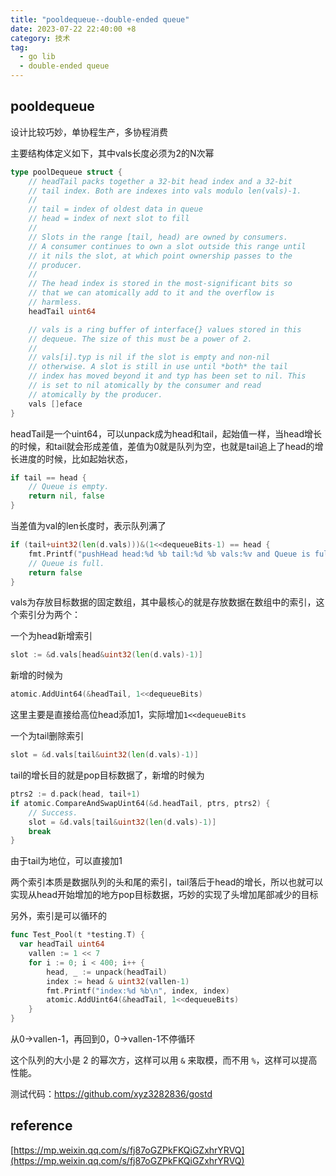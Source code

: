 ```yaml
---
title: "pooldequeue--double-ended queue"
date: 2023-07-22 22:40:00 +8
category: 技术
tag:
  - go lib
  - double-ended queue
---
```


## pooldequeue

设计比较巧妙，单协程生产，多协程消费

主要结构体定义如下，其中vals长度必须为2的N次幂

```go
type poolDequeue struct {
	// headTail packs together a 32-bit head index and a 32-bit
	// tail index. Both are indexes into vals modulo len(vals)-1.
	//
	// tail = index of oldest data in queue
	// head = index of next slot to fill
	//
	// Slots in the range [tail, head) are owned by consumers.
	// A consumer continues to own a slot outside this range until
	// it nils the slot, at which point ownership passes to the
	// producer.
	//
	// The head index is stored in the most-significant bits so
	// that we can atomically add to it and the overflow is
	// harmless.
	headTail uint64

	// vals is a ring buffer of interface{} values stored in this
	// dequeue. The size of this must be a power of 2.
	//
	// vals[i].typ is nil if the slot is empty and non-nil
	// otherwise. A slot is still in use until *both* the tail
	// index has moved beyond it and typ has been set to nil. This
	// is set to nil atomically by the consumer and read
	// atomically by the producer.
	vals []eface
}
```

headTail是一个uint64，可以unpack成为head和tail，起始值一样，当head增长的时候，和tail就会形成差值，差值为0就是队列为空，也就是tail追上了head的增长进度的时候，比如起始状态，

```go
if tail == head {
	// Queue is empty.
	return nil, false
}
```

当差值为val的len长度时，表示队列满了

```go
if (tail+uint32(len(d.vals)))&(1<<dequeueBits-1) == head {
	fmt.Printf("pushHead head:%d %b tail:%d %b vals:%v and Queue is full and ", head, head, tail, tail, d.vals)
	// Queue is full.
	return false
}
```

vals为存放目标数据的固定数组，其中最核心的就是存放数据在数组中的索引，这个索引分为两个：

一个为head新增索引

```go
slot := &d.vals[head&uint32(len(d.vals)-1)]
```

新增的时候为

```go
atomic.AddUint64(&headTail, 1<<dequeueBits)
```

这里主要是直接给高位head添加1，实际增加`1<<dequeueBits`

一个为tail删除索引

```go
slot = &d.vals[tail&uint32(len(d.vals)-1)]
```

tail的增长目的就是pop目标数据了，新增的时候为

```go
ptrs2 := d.pack(head, tail+1)
if atomic.CompareAndSwapUint64(&d.headTail, ptrs, ptrs2) {
	// Success.
	slot = &d.vals[tail&uint32(len(d.vals)-1)]
	break
}
```

由于tail为地位，可以直接加1

两个索引本质是数据队列的头和尾的索引，tail落后于head的增长，所以也就可以实现从head开始增加的地方pop目标数据，巧妙的实现了头增加尾部减少的目标

另外，索引是可以循环的

```go
func Test_Pool(t *testing.T) {
  var headTail uint64
	vallen := 1 << 7
	for i := 0; i < 400; i++ {
		head, _ := unpack(headTail)
		index := head & uint32(vallen-1)
		fmt.Printf("index:%d %b\n", index, index)
		atomic.AddUint64(&headTail, 1<<dequeueBits)
	}
}
```

从0->vallen-1，再回到0，0->vallen-1不停循环

这个队列的大小是 2 的幂次方，这样可以用 `&` 来取模，而不用 `%`，这样可以提高性能。

测试代码：https://github.com/xyz3282836/gostd

## reference

[https://mp.weixin.qq.com/s/fj87oGZPkFKQiGZxhrYRVQ](https://mp.weixin.qq.com/s/fj87oGZPkFKQiGZxhrYRVQ)
